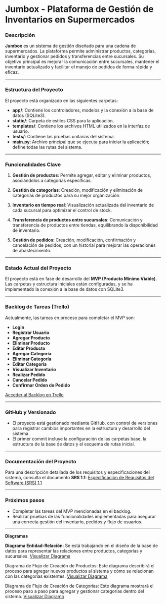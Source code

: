 # Jumbox - Plataforma de Gestión de Inventarios en Supermercados

### Descripción
**Jumbox** es un sistema de gestión diseñado para una cadena de supermercados. La plataforma permite administrar productos, categorías, inventario y gestionar pedidos y transferencias entre sucursales. Su objetivo principal es mejorar la comunicación entre sucursales, mantener el inventario actualizado y facilitar el manejo de pedidos de forma rápida y eficaz.

---


### Estructura del Proyecto

El proyecto está organizado en las siguientes carpetas:

- **app/**: Contiene los controladores, modelos y la conexión a la base de datos (SQLite3).
- **static/**: Carpeta de estilos CSS para la aplicación.
- **templates/**: Contiene los archivos HTML utilizados en la interfaz de usuario.
- **tests/**: Contiene las pruebas unitarias del sistema.
- **main.py**: Archivo principal que se ejecuta para iniciar la aplicación; define todas las rutas del sistema.

---


### Funcionalidades Clave

1. **Gestión de productos**: Permite agregar, editar y eliminar productos, asociándolos a categorías específicas.
   
2. **Gestión de categorías**: Creación, modificación y eliminación de categorías de productos para su mejor organización.

3. **Inventario en tiempo real**: Visualización actualizada del inventario de cada sucursal para optimizar el control de stock.

4. **Transferencia de productos entre sucursales**: Comunicación y transferencia de productos entre tiendas, equilibrando la disponibilidad de inventario.

5. **Gestión de pedidos**: Creación, modificación, confirmación y cancelación de pedidos, con un historial para mejorar las operaciones de abastecimiento.

---

### Estado Actual del Proyecto

El proyecto está en fase de desarrollo del **MVP (Producto Mínimo Viable)**. Las carpetas y estructura iniciales están configuradas, y se ha implementado la conexión a la base de datos con SQLite3.

---

### Backlog de Tareas (Trello)

Actualmente, las tareas en proceso para completar el MVP son:

- **Login**
- **Registrar Usuario**
- **Agregar Producto**
- **Eliminar Producto**
- **Editar Producto**
- **Agregar Categoría**
- **Eliminar Categoría**
- **Editar Categoría**
- **Visualizar Inventario**
- **Realizar Pedido**
- **Cancelar Pedido**
- **Confirmar Orden de Pedido**

[Acceder al Backlog en Trello](https://trello.com/invite/b/66e81fbbdd986ae76be41432/ATTI316dd4aa424008233ab8e7e63e6db5448F102F17/trabajo-python)


---


### GitHub y Versionado

- El proyecto está gestionado mediante GitHub, con control de versiones para registrar cambios importantes en la estructura y desarrollo del sistema.
- El primer commit incluye la configuración de las carpetas base, la estructura de la base de datos y el esquema de rutas inicial.

---

### Documentación del Proyecto

Para una descripción detallada de los requisitos y especificaciones del sistema, consulta el documento **SRS 1.1**: [Especificación de Requisitos del Software (SRS) 1.1](https://docs.google.com/document/d/1NW1u7IR9rL5aLbes2KhzWpooiADpHZZXL9GZh_jC1Ac/edit?usp=sharing)

---

### Próximos pasos

- Completar las tareas del MVP mencionadas en el backlog.
- Realizar pruebas de las funcionalidades implementadas para asegurar una correcta gestión del inventario, pedidos y flujo de usuarios.

---
**Diagramas**

**Diagrama Entidad-Relación**: Se está trabajando en el diseño de la base de datos para representar las relaciones entre productos, categorías y sucursales.
[Visualizar Diagrama](https://drive.google.com/file/d/1xe1qN12Ag5GsJhHbZIETTuqzBWr5H9Tt/view?usp=sharing)

Diagrama de Flujo de Creación de Productos: Este diagrama describirá el proceso para agregar nuevos productos al sistema y cómo se relacionan con las categorías existentes.
[Visualizar Diagrama](https://drive.google.com/file/d/18f7bv5xovs5DMgGNtxE6sXY1eDpMWt4O/view?usp=sharing)


Diagrama de Flujo de Creación de Categorías: Este diagrama mostrará el proceso paso a paso para agregar y gestionar categorías dentro del sistema.
[Visualizar Diagrama](https://drive.google.com/file/d/1lrYm0kE8UjbqD7Qw6xXH3JdOS3DqIzvB/view?usp=sharing)


